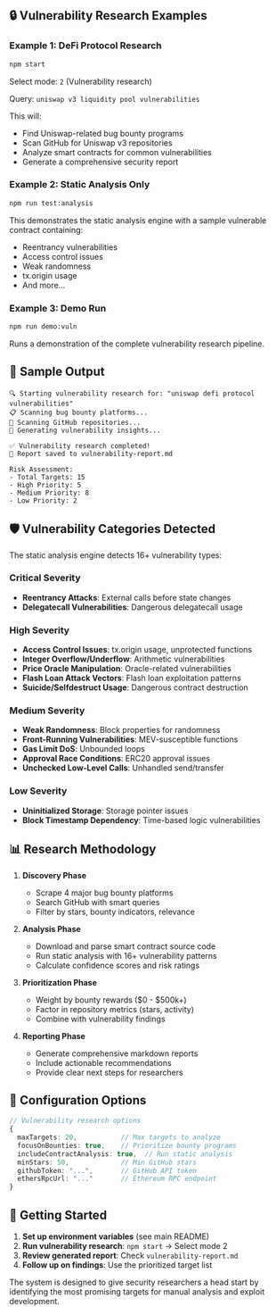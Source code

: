 ## 🔒 Vulnerability Research Examples

### Example 1: DeFi Protocol Research

```bash
npm start
```

Select mode: `2` (Vulnerability research)

Query: `uniswap v3 liquidity pool vulnerabilities`

This will:
- Find Uniswap-related bug bounty programs
- Scan GitHub for Uniswap v3 repositories
- Analyze smart contracts for common vulnerabilities
- Generate a comprehensive security report

### Example 2: Static Analysis Only

```bash
npm run test:analysis
```

This demonstrates the static analysis engine with a sample vulnerable contract containing:
- Reentrancy vulnerabilities
- Access control issues
- Weak randomness
- tx.origin usage
- And more...

### Example 3: Demo Run

```bash
npm run demo:vuln
```

Runs a demonstration of the complete vulnerability research pipeline.

## 🎯 Sample Output

```
🔍 Starting vulnerability research for: "uniswap defi protocol vulnerabilities"
📋 Scanning bug bounty platforms...
📂 Scanning GitHub repositories...
🧠 Generating vulnerability insights...

✅ Vulnerability research completed!
📄 Report saved to vulnerability-report.md

Risk Assessment:
- Total Targets: 15
- High Priority: 5
- Medium Priority: 8
- Low Priority: 2
```

## 🛡️ Vulnerability Categories Detected

The static analysis engine detects 16+ vulnerability types:

### Critical Severity
- **Reentrancy Attacks**: External calls before state changes
- **Delegatecall Vulnerabilities**: Dangerous delegatecall usage

### High Severity
- **Access Control Issues**: tx.origin usage, unprotected functions
- **Integer Overflow/Underflow**: Arithmetic vulnerabilities
- **Price Oracle Manipulation**: Oracle-related vulnerabilities
- **Flash Loan Attack Vectors**: Flash loan exploitation patterns
- **Suicide/Selfdestruct Usage**: Dangerous contract destruction

### Medium Severity
- **Weak Randomness**: Block properties for randomness
- **Front-Running Vulnerabilities**: MEV-susceptible functions
- **Gas Limit DoS**: Unbounded loops
- **Approval Race Conditions**: ERC20 approval issues
- **Unchecked Low-Level Calls**: Unhandled send/transfer

### Low Severity
- **Uninitialized Storage**: Storage pointer issues
- **Block Timestamp Dependency**: Time-based logic vulnerabilities

## 📊 Research Methodology

1. **Discovery Phase**
   - Scrape 4 major bug bounty platforms
   - Search GitHub with smart queries
   - Filter by stars, bounty indicators, relevance

2. **Analysis Phase**
   - Download and parse smart contract source code
   - Run static analysis with 16+ vulnerability patterns
   - Calculate confidence scores and risk ratings

3. **Prioritization Phase**
   - Weight by bounty rewards ($0 - $500k+)
   - Factor in repository metrics (stars, activity)
   - Combine with vulnerability findings

4. **Reporting Phase**
   - Generate comprehensive markdown reports
   - Include actionable recommendations
   - Provide clear next steps for researchers

## 🔧 Configuration Options

```typescript
// Vulnerability research options
{
  maxTargets: 20,           // Max targets to analyze
  focusOnBounties: true,    // Prioritize bounty programs
  includeContractAnalysis: true,  // Run static analysis
  minStars: 50,             // Min GitHub stars
  githubToken: "...",       // GitHub API token
  ethersRpcUrl: "..."       // Ethereum RPC endpoint
}
```

## 🚀 Getting Started

1. **Set up environment variables** (see main README)
2. **Run vulnerability research**: `npm start` → Select mode 2
3. **Review generated report**: Check `vulnerability-report.md`
4. **Follow up on findings**: Use the prioritized target list

The system is designed to give security researchers a head start by identifying the most promising targets for manual analysis and exploit development.